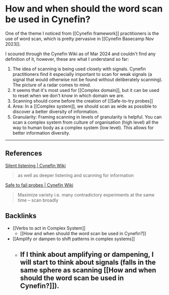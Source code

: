 # How and when should the word scan be used in Cynefin?

One of the theme I noticed from [[Cynefin framework]] practitioners is the use of word scan, which is pretty pervasive in [[Cynefin Basecamp Nov 2023]].

I scoured through the Cynefin Wiki as of Mar 2024 and couldn't find any definition of it, however, these are what I understand so far:
1. The idea of scanning is being used closely with signals. Cynefin practitioners find it especially important to scan for weak signals (a signal that would otherwise not be found without deliberately scanning). The picture of a radar comes to mind.
2. It seems that it's most used for [[Complex domain]], but it can be used to reset when we don't know in which domain we are.
3. Scanning should come before the creation of [[Safe-to-try probes]]
4. Area: In a [[Complex system]], we should scan as wide as possible to discover a better diversity of information.
5. Granularity: Framing scanning in levels of granularity is helpful. You can scan a complex system from culture of organisation (high level) all the way to human body as a complex system (low level). This allows for better information diversity.

---
## References
[Silent listening | Cynefin Wiki](https://cynefin.io/wiki/Silent_listening)
> as well as deeper listening and scanning for information

[Safe to fail probes | Cynefin Wiki](https://cynefin.io/wiki/Safe_to_fail_probes)
> Maximize variety i.e. many contradictory experiments at the same time – scan broadly

## Backlinks
* [[Verbs to act in Complex System]]
	* [[How and when should the word scan be used in Cynefin?]]
* [[Amplify or dampen to shift patterns in complex systems]]
	* ## If I think about amplifying or dampening, I will start to think about signals (falls in the same sphere as scanning [[How and when should the word scan be used in Cynefin?]]).

<!-- #evergreen -->

<!-- {BearID:B4342006-F6BF-4197-AB6A-C944AE9DE916} -->

